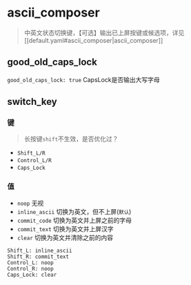 # ascii_composer
> 中英文状态切换键，【可选】输出已上屏按键或候选项，详见[[default.yaml#ascii_composer|ascii_composer]]
## good_old_caps_lock
`good_old_caps_lock: true` CapsLock是否输出大写字母

## switch_key

### 键
> 长按键`shift`不生效，是否优化过？
- `Shift_L/R`
- `Control_L/R`
- `Caps_Lock`
### 值
- `noop` 无视
- `inline_ascii` 切换为英文，但不上屏(`默认`)
- `commit_code` 切换为英文并上屏之前的字母
- `commit_text` 切换为英文并上屏汉字
- `clear` 切换为英文并清除之前的内容
```
Shift_L: inline_ascii
Shift_R: commit_text
Control_L: noop
Control_R: noop
Caps_Lock: clear
```

